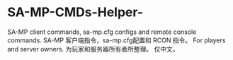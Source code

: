 # SA-MP-CMDs-Helper-
SA-MP client commands, sa-mp.cfg configs and remote console commands.
SA-MP 客户端指令，sa-mp.cfg配置和 RCON 指令。
For players and server owners.
为玩家和服务器所有者所整理。
仅中文。
